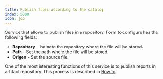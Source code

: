 ```yaml
---
title: Publish files according to the catalog
index: 5000
icon: job
---
```

Service that allows to publish files in a repository. Form to configure has the following fields:

- **Repository** - Indicate the repository where the file will be stored.
- **Path** - Set the path where the file will be stored.
- **Origen** - Set the source file.

One of the most interesting functions of this service is to publish reports in artifact repository. This process is described in [How to](how-to/publish-reports)

